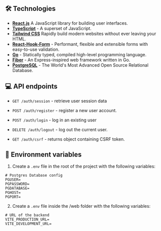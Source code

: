 ## 🛠️ Technologies

- **[React.js](https://reactjs.org/)** A JavaScript library for building user interfaces.
- **[TypeScript](https://www.typescriptlang.org/)** - A superset of JavaScript.
- **[Tailwind CSS](https://tailwindcss.com/)** Rapidly build modern websites without ever leaving your HTML.
- **[React-Hook-Form](https://react-hook-form.com/)** - Performant, flexible and extensible forms with easy-to-use validation.
- **[Go](https://go.dev/)** - Statically typed, compiled high-level programming language.
- **[Fiber](https://gofiber.io/)** - An Express-inspired web framework written in Go.
- **[PostgreSQL](https://www.postgresql.org/)** - The World's Most Advanced Open Source Relational Database.

## 💻 API endpoints

- `GET /auth/session` - retrieve user session data

- `POST /auth/register` - register a new user account.

- `POST /auth/login` - log in an existing user

- `DELETE /auth/logout` - log out the current user.

- `GET /auth/csrf` - returns object containing CSRF token.

## 🔑 Environment variables

1. Create a `.env` file in the root of the project with the following variables:

```env
# Postgres Database config
PGUSER=
PGPASSWORD=
PGDATABASE=
PGHOST=
PGPORT=
```

2. Create a `.env` file inside the /web folder with the following variables:

```env
# URL of the backend
VITE_PRODUCTION_URL=
VITE_DEVELOPMENT_URL=
```
